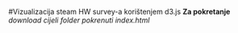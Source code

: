#Vizualizacija steam HW survey-a korištenjem d3.js
**Za pokretanje**
*download cijeli folder*
*pokrenuti index.html*
